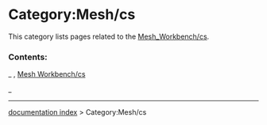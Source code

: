 # Category:Mesh/cs
This category lists pages related to the [Mesh\_Workbench/cs](Mesh_Workbench/cs.md).

### Contents:

_ , [Mesh Workbench/cs](Mesh_Workbench/cs.md)

_

---
[documentation index](../README.md) > Category:Mesh/cs
